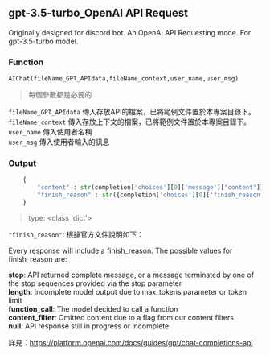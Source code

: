 ## gpt-3.5-turbo_OpenAI API Request
 Originally designed for discord bot. An OpenAI API Requesting mode. For gpt-3.5-turbo model.

### Function
`AIChat(fileName_GPT_APIdata,fileName_context,user_name,user_msg)`  
> 每個參數都是必要的

`fileName_GPT_APIdata` 傳入存放API的檔案，已將範例文件置於本專案目錄下。  
`fileName_context` 傳入存放上下文的檔案，已將範例文件置於本專案目錄下。  
`user_name` 傳入使用者名稱  
`user_msg` 傳入使用者輸入的訊息  

### Output
```python
    {
        "content" : str(completion['choices'][0]['message']["content"]),
        "finish_reason" : str({completion['choices'][0]['finish_reason']})[2:-2]
    }
```
> type: <class 'dict'>  
  
`"finish_reason"`: 根據官方文件說明如下：  
  
Every response will include a finish_reason. The possible values for finish_reason are:  
  
**stop**: API returned complete message, or a message terminated by one of the stop sequences provided via the stop parameter  
**length**: Incomplete model output due to max_tokens parameter or token limit  
**function_call**: The model decided to call a function  
**content_filter**: Omitted content due to a flag from our content filters  
**null**: API response still in progress or incomplete  
  
詳見：<https://platform.openai.com/docs/guides/gpt/chat-completions-api>
 

